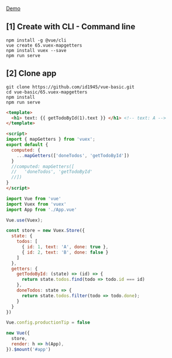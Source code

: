 [Demo](https://id1945.github.io/vue-basic/65.vuex-mapgetters/dist/ "Demo")

## [1] Create with CLI - Command line
```
npm install -g @vue/cli
vue create 65.vuex-mapgetters
npm install vuex --save
npm run serve
```

## [2] Clone app
```
git clone https://github.com/id1945/vue-basic.git
cd vue-basic/65.vuex-mapgetters
npm install
npm run serve
```

````html
<template>
  <h1> text: {{ getTodoById(1).text }} </h1> <!-- text: A -->
</template>

<script>
import { mapGetters } from 'vuex';
export default {
  computed: { 
    ...mapGetters(['doneTodos', 'getTodoById'])
  }
  //computed: mapGetters([
  //   'doneTodos', 'getTodoById'
  //])
}
</script>
````

````javascript
import Vue from 'vue'
import Vuex from 'vuex'
import App from './App.vue'

Vue.use(Vuex);

const store = new Vuex.Store({
  state: {
    todos: [
      { id: 1, text: 'A', done: true },
      { id: 2, text: 'B', done: false }
    ]
  },
  getters: {
    getTodoById: (state) => (id) => {
      return state.todos.find(todo => todo.id === id)
    },
    doneTodos: state => {
      return state.todos.filter(todo => todo.done);
    }
  }
})

Vue.config.productionTip = false

new Vue({
  store,
  render: h => h(App),
}).$mount('#app')
````